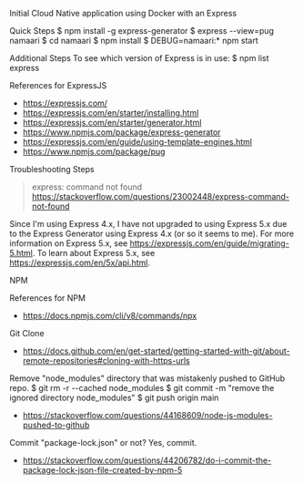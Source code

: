 Initial Cloud Native application using Docker with an Express 

Quick Steps
$ npm install -g express-generator
$ express --view=pug namaari
$ cd namaari
$ npm install
$ DEBUG=namaari:* npm start

Additional Steps
To see which version of Express is in use:
$ npm list express

References for ExpressJS
* https://expressjs.com/
* https://expressjs.com/en/starter/installing.html
* https://expressjs.com/en/starter/generator.html
* https://www.npmjs.com/package/express-generator
* https://expressjs.com/en/guide/using-template-engines.html
* https://www.npmjs.com/package/pug

Troubleshooting Steps
> express: command not found
https://stackoverflow.com/questions/23002448/express-command-not-found


Since I'm using Express 4.x, I have not upgraded to using Express 5.x due to the Express Generator using Express 4.x (or so it seems to me).
For more information on Express 5.x, see https://expressjs.com/en/guide/migrating-5.html. 
To learn about Express 5.x, see https://expressjs.com/en/5x/api.html.

NPM

References for NPM
* https://docs.npmjs.com/cli/v8/commands/npx

Git
Clone
* https://docs.github.com/en/get-started/getting-started-with-git/about-remote-repositories#cloning-with-https-urls

Remove "node_modules" directory that was mistakenly pushed to GitHub repo.
$ git rm -r --cached node_modules
$ git commit -m "remove the ignored directory node_modules"
$ git push origin main
* https://stackoverflow.com/questions/44168609/node-js-modules-pushed-to-github

Commit "package-lock.json" or not? Yes, commit.
* https://stackoverflow.com/questions/44206782/do-i-commit-the-package-lock-json-file-created-by-npm-5
